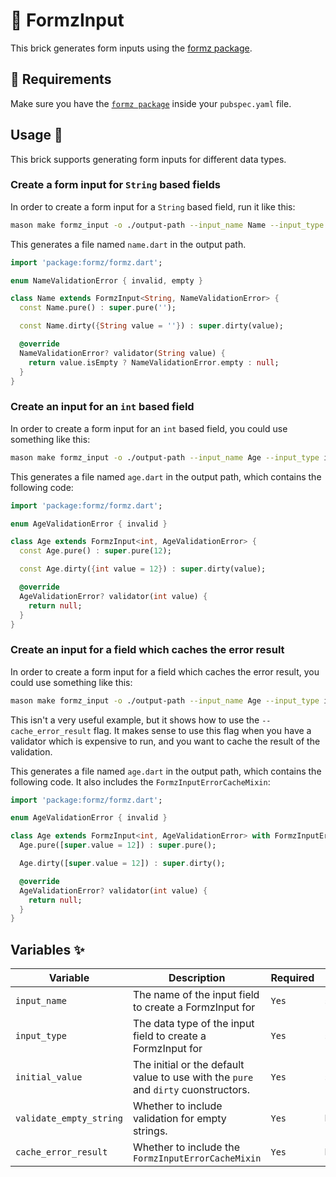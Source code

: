 # 🧱 FormzInput

This brick generates form inputs using the [formz package][1].

## 🚧 Requirements

Make sure you have the [`formz package`][1] inside your `pubspec.yaml` file.

## Usage 🚀

This brick supports generating form inputs for different data types.

### Create a form input for `String` based fields

In order to create a form input for a `String` based field, run it like this:

```sh
mason make formz_input -o ./output-path --input_name Name --input_type String --initial_value "''" --validate_empty_string true --cache_error_result false
```

This generates a file named `name.dart` in the output path.

```dart
import 'package:formz/formz.dart';

enum NameValidationError { invalid, empty }

class Name extends FormzInput<String, NameValidationError> {
  const Name.pure() : super.pure('');

  const Name.dirty({String value = ''}) : super.dirty(value);

  @override
  NameValidationError? validator(String value) {
    return value.isEmpty ? NameValidationError.empty : null;
  }
}
```

### Create an input for an `int` based field

In order to create a form input for an `int` based field, you could use something like this:

```sh
mason make formz_input -o ./output-path --input_name Age --input_type int --initial_value 12 --validate_empty_string false --cache_error_result false
```

This generates a file named `age.dart` in the output path, which contains the following code:

```dart
import 'package:formz/formz.dart';

enum AgeValidationError { invalid }

class Age extends FormzInput<int, AgeValidationError> {
  const Age.pure() : super.pure(12);

  const Age.dirty({int value = 12}) : super.dirty(value);

  @override
  AgeValidationError? validator(int value) {
    return null;
  }
}
```

### Create an input for a field which caches the error result

In order to create a form input for a field which caches the error result, you could use something like this:

```sh
mason make formz_input -o ./output-path --input_name Age --input_type int --initial_value 12 --validate_empty_string false --cache_error_result true
```

This isn't a very useful example, but it shows how to use the `--cache_error_result` flag. It makes sense to use
this flag when you have a validator which is expensive to run, and you want to cache the result of the validation.

This generates a file named `age.dart` in the output path, which contains the following code. It also includes
the `FormzInputErrorCacheMixin`:

```dart
import 'package:formz/formz.dart';

enum AgeValidationError { invalid }

class Age extends FormzInput<int, AgeValidationError> with FormzInputErrorCacheMixin {
  Age.pure([super.value = 12]) : super.pure();

  Age.dirty([super.value = 12]) : super.dirty();

  @override
  AgeValidationError? validator(int value) {
    return null;
  }
}
```

## Variables ✨

| Variable                | Description                                                                        | Required | Type     | Example                       |
|-------------------------|------------------------------------------------------------------------------------|----------|----------|-------------------------------|
| `input_name`            | The name of the input field to create a FormzInput for                             | `Yes`    | `string` | `Age`                         |
| `input_type`            | The data type of the input field to create a FormzInput for                        | `Yes`    | `string` | `int`                         |
| `initial_value`         | The initial or the default value to use with the `pure` and `dirty` cuonstructors. | `Yes`    | `string` | `'Hello World'`, `12`, `true` |
| `validate_empty_string` | Whether to include validation for empty strings.                                   | `Yes`    | `bool`   | `true`                        |
| `cache_error_result`    | Whether to include the `FormzInputErrorCacheMixin`                                 | `Yes`    | `bool`   | `true`                        |

[1]: https://pub.dev/packages/formz
